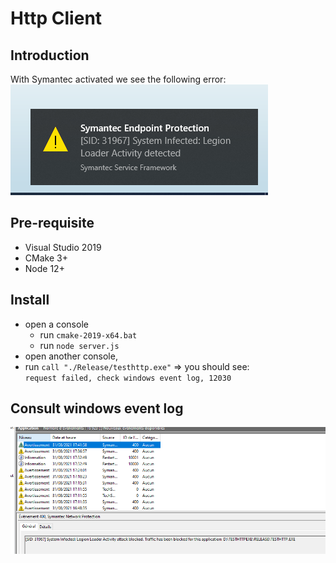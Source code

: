 # Http Client
## Introduction

With Symantec activated we see the following error:  
![](./symantec.png)

## Pre-requisite
* Visual Studio 2019
* CMake 3+
* Node 12+

## Install
- open a console
  - run `cmake-2019-x64.bat` 
  - run `node server.js`
- open another console, 
- run `call "./Release/testhttp.exe"` 
=> you should see:  
`request failed, check windows event log, 12030` 

## Consult windows event log
![](./event.png)
